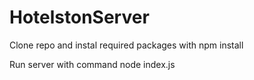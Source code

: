 # HotelstonServer

Clone repo and instal required packages with npm install

Run server with command node index.js

